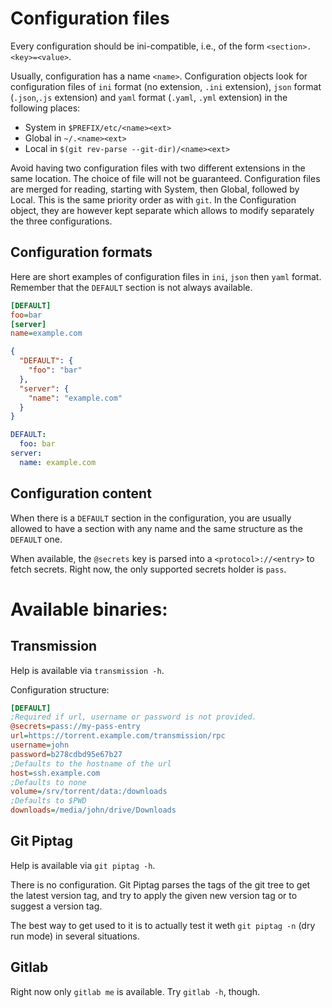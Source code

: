 # Configuration files

Every configuration should be ini-compatible, i.e., of the form `<section>.<key>=<value>`.

Usually, configuration has a name `<name>`. Configuration objects look for configuration files of `ini` format (no extension, `.ini` extension), `json` format (`.json`,`.js` extension) and `yaml` format (`.yaml`, `.yml` extension) in the following places:

* System in `$PREFIX/etc/<name><ext>`
* Global in `~/.<name><ext>`
* Local in `$(git rev-parse --git-dir)/<name><ext>`

Avoid having two configuration files with two different extensions in the same location. The choice of file will not be guaranteed. Configuration files are merged for reading, starting with System, then Global, followed by Local. This is the same priority order as with `git`. In the Configuration object, they are however kept separate which allows to modify separately the three configurations.

## Configuration formats

Here are short examples of configuration files in `ini`, `json` then `yaml` format. Remember that the `DEFAULT` section is not always available.

```ini
[DEFAULT]
foo=bar
[server]
name=example.com
```

```json
{
  "DEFAULT": {
    "foo": "bar"
  },
  "server": {
    "name": "example.com"
  }
}
```

```yaml
DEFAULT:
  foo: bar
server:
  name: example.com
```

## Configuration content

When there is a `DEFAULT` section in the configuration, you are usually allowed to have a section with any name and the same structure as the `DEFAULT` one.

When available, the `@secrets` key is parsed into a `<protocol>://<entry>` to fetch secrets. Right now, the only supported secrets holder is `pass`.

# Available binaries:

## Transmission

Help is available via `transmission -h`.

Configuration structure:

```ini
[DEFAULT]
;Required if url, username or password is not provided.
@secrets=pass://my-pass-entry
url=https://torrent.example.com/transmission/rpc
username=john
password=b278cdbd95e67b27
;Defaults to the hostname of the url
host=ssh.example.com
;Defaults to none
volume=/srv/torrent/data:/downloads
;Defaults to $PWD
downloads=/media/john/drive/Downloads
```

## Git Piptag

Help is available via `git piptag -h`.

There is no configuration. Git Piptag parses the tags of the git tree to get the latest version tag, and try to apply the given new version tag or to suggest a version tag.

The best way to get used to it is to actually test it weth `git piptag -n` (dry run mode) in several situations.

## Gitlab

Right now only `gitlab me` is available. Try `gitlab -h`, though.
